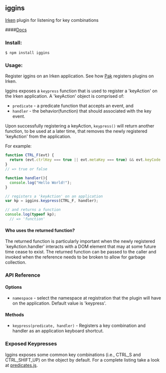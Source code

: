 ## iggins
[Irken](https://github.com/iceddev/Irken) plugin for listening for key combinations

####[Docs](/docs/iggins.md)

### Install:

`$ npm install iggins`

### Usage:
Register iggins on an Irken application. See how [Pak](https://github.com/iceddev/pak) registers plugins on Irken.

Iggins exposes a `keypress` function that is used to register a 'keyAction' on the Irken application. A 'keyAction' object is comprised of:
 * `predicate` - a predicate function that accepts an event, and
 * `handler` - the behavior(function) that should associated with the key event.

Upon successfully registering a keyAction, `keypress()` will return another function, to be used at a later time, that removes the newly registered 'keyAction' from the application.

For example:
```js
function CTRL_F(evt) {
  return (evt.ctrlKey === true || evt.metaKey === true) && evt.keyCode === 70;
}
// => true or false

function handler(){
  console.log("Hello World!");
}

// registers a 'keyAction' on an application
var kp = iggins.keypress(CTRL_F, handler);

// and returns a function
console.log(typeof kp);
  // => 'function'
```

#### Who uses the returned function?
The returned function is particularly important when the newly registered `keyAction.handler' interacts with a DOM element that may at some future time cease to exist.  The returned function can be passed to the caller and invoked when the reference needs to be broken to allow for garbage collection.

### API Reference

#### Options

* `namespace` - select the namespace at registration that the plugin will have on the application. Default value is 'keypress'.

#### Methods

* `keypress(predicate, handler)` - Registers a key combination and handler as an application keyboard shortcut.

### Exposed Keypresses
Iggins exposes some common key combinations (i.e., CTRL_S and CTRL_SHIFT_UP) on the object by default.  For a complete listing take a look at [predicates.js](/src/predicates.js).